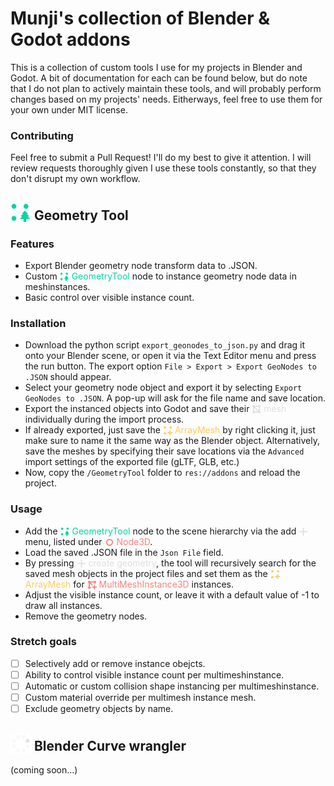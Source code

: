 # Munji's collection of Blender & Godot addons
This is a collection of custom tools I use for my projects in Blender and Godot. A bit of documentation for each can be found below, but do note that I do not plan to actively maintain these tools, and will probably perform changes based on my projects' needs. Eitherways, feel free to use them for your own under MIT license.

### Contributing

Feel free to submit a Pull Request! I'll do my best to give it attention. I will review requests thoroughly given I use these tools constantly, so that they don't disrupt my own workflow.

## <img src="GeometryNodeExporter/GeometryTool/ico_geometry_tool.svg" alt="icon" width="33" style="vertical-align: bottom;"/><span style="color: #00d6a3ff;"></span> Geometry Tool

### Features
- Export Blender geometry node transform data to .JSON.
- Custom <img src="GeometryNodeExporter/GeometryTool/ico_geometry_tool.svg" alt="icon" width="15" style="vertical-align: text-bottom;"/><span style="color: #00d6a3ff;"> GeometryTool</span> node to instance geometry node data in meshinstances.
- Basic control over visible instance count.

### Installation
- Download the python script `export_geonodes_to_json.py` and drag it onto your Blender scene, or open it via the Text Editor menu and press the run button. The export option `File > Export > Export GeoNodes to .JSON` should appear.
- Select your geometry node object and export it by selecting `Export GeoNodes to .JSON`. A pop-up will ask for the file name and save location.
- Export the instanced objects into Godot and save their <img src="imgs/MeshItem.svg" alt="icon" width="15" style="vertical-align: text-bottom;"/><span style="color: #e0e0e0ff;"> mesh</span> individually during the import process. 
- If already exported, just save the <img src="imgs/ArrayMesh.svg" alt="icon" width="15" style="vertical-align: text-bottom;"/><span style="color: #ffca5fff;"> ArrayMesh</span> by right clicking it, just make sure to name it the same way as the Blender object. Alternatively, save the meshes by specifying their save locations via the `Advanced` import settings of the exported file (gLTF, GLB, etc.)
- Now, copy the `/GeometryTool` folder to `res://addons` and reload the project.
  
### Usage
- Add the <img src="GeometryNodeExporter/GeometryTool/ico_geometry_tool.svg" alt="icon" width="15" style="vertical-align: text-bottom;"/><span style="color: #00d6a3ff;"> GeometryTool</span> node to the scene hierarchy via the add <img src="imgs/Add.svg" alt="icon" width="15" style="vertical-align: text-bottom;"/><span style="color: #e0e0e0ff;"></span> menu, listed under <img src="imgs/Node3D.svg" alt="icon" width="15" style="vertical-align: text-bottom;"/><span style="color: #fc7f7fff;"> Node3D</span>.
- Load the saved .JSON file in the `Json File` field. 
- By pressing <img src="imgs/Add.svg" alt="icon" width="15" style="vertical-align: text-bottom;"/><span style="color: #e0e0e0ff;"> create geometry</span>, the tool will recursively search for the saved mesh objects in the project files and set them as the <img src="imgs/ArrayMesh.svg" alt="icon" width="15" style="vertical-align: text-bottom;"/><span style="color: #ffca5fff;"> ArrayMesh</span> for <img src="imgs/MultiMeshInstance3D.svg" alt="icon" width="15" style="vertical-align: text-bottom;"/><span style="color: #fc7f7fff;"> MultiMeshInstance3D</span> instances.
- Adjust the visible instance count, or leave it with a default value of -1 to draw all instances.
- Remove the geometry nodes.

### Stretch goals
- [ ] Selectively add or remove instance obejcts.
- [ ] Ability to control visible instance count per multimeshinstance.
- [ ] Automatic or custom collision shape instancing per multimeshinstance.
- [ ] Custom material override per multimesh instance mesh.
- [ ] Exclude geometry objects by name.

## <img src="imgs/Progress2.svg" alt="icon" width="33" style="vertical-align: bottom;"/><span style="color: #e0e0e0ff;"></span> Blender Curve wrangler

(coming soon...)